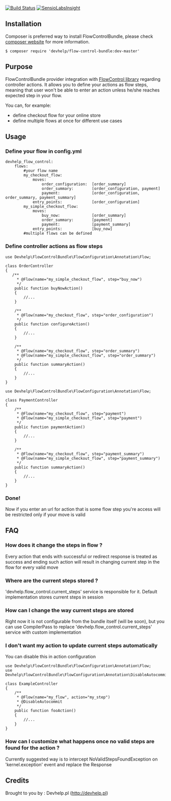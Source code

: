[![Build Status](https://travis-ci.org/devhelp/FlowControlBundle.png)](https://travis-ci.org/devhelp/FlowControlBundle) [![SensioLabsInsight](https://insight.sensiolabs.com/projects/cf024010-1a11-47c8-988a-bb0b8e2aac56/mini.png)](https://insight.sensiolabs.com/projects/1dc1cc7b-a147-4202-8bb7-0768ec6d82a3)

## Installation

Composer is preferred way to install FlowControlBundle, please check [composer website](http://getcomposer.org) for more information.

```
$ composer require 'devhelp/flow-control-bundle:dev-master'
```

## Purpose

FlowControlBundle provider integration with [FlowControl library](https://github.com/devhelp/flow-control) regarding controller actions.
It allows you to define your actions as flow steps, meaning that user won't be able to enter an action unless he/she reaches expected step
in your flow.

You can, for example:
- define checkout flow for your online store
- define multiple flows at once for different use cases

## Usage

### Define your flow in config.yml

```
devhelp_flow_control:
    flows:
        #your flow name
        my_checkout_flow:
            moves:
                order_configuration:  [order_summary]
                order_summary:        [order_configuration, payment]
                payment:              [order_configuration, order_summary, payment_summary]
            entry_points:             [order_configuration]
        my_simple_checkout_flow:
            moves:
                buy_now:              [order_summary]
                order_summary:        [payment]
                payment:              [payment_summary]
            entry_points:             [buy_now]
        #multiple flows can be defined
```

### Define controller actions as flow steps

```
use Devhelp\FlowControlBundle\FlowConfiguration\Annotation\Flow;

class OrderController
{
   /**
     * @Flow(name="my_simple_checkout_flow", step="buy_now")
     */
    public function buyNowAction()
    {
        //...
    }

    /**
     * @Flow(name="my_checkout_flow", step="order_configuration")
     */
    public function configureAction()
    {
        //...
    }
    
    /**
     * @Flow(name="my_checkout_flow", step="order_summary")
     * @Flow(name="my_simple_checkout_flow", step="order_summary")
     */
    public function summaryAction()
    {
        //...
    }
}
```

```
use Devhelp\FlowControlBundle\FlowConfiguration\Annotation\Flow;

class PaymentController
{
    /**
     * @Flow(name="my_checkout_flow", step="payment")
     * @Flow(name="my_simple_checkout_flow", step="payment")
     */
    public function paymentAction()
    {
        //...
    }
    
    /**
     * @Flow(name="my_checkout_flow", step="payment_summary")
     * @Flow(name="my_simple_checkout_flow", step="payment_summary")
     */
    public function summaryAction()
    {
        //...
    }
}

```

### Done!

Now if you enter an url for action that is some flow step you're access will be restricted only if your move is valid


## FAQ

### How does it change the steps in flow ?

Every action that ends with successful or redirect response is treated as success and ending such action will result
in changing current step in the flow for every valid move

### Where are the current steps stored ?

'devhelp.flow_control.current_steps' service is responsible for it. Default implementation stores current steps in session

### How can I change the way current steps are stored

Right now it is not configurable from the bundle itself (will be soon), but you can use CompilerPass to replace 
'devhelp.flow_control.current_steps' service with custom implementation

### I don't want my action to update current steps automatically

You can disable this in action configuration
```
use Devhelp\FlowControlBundle\FlowConfiguration\Annotation\Flow;
use Devhelp\FlowControlBundle\FlowConfiguration\Annotation\DisableAutocommit;

class ExampleController
{
    /**
     * @Flow(name="my_flow", action="my_step")
     * @DisableAutocommit
     */
    public function fooAction()
    {
        //...
    }
}

```

### How can I customize what happens once no valid steps are found for the action ?

Currently suggested way is to intercept NoValidStepsFoundException on 'kernel.exception' event and replace the Response


## Credits

Brought to you by : Devhelp.pl (http://devhelp.pl)
